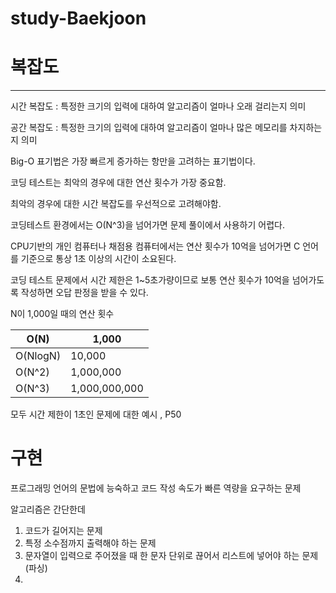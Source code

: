 # study-Baekjoon
# 복잡도

---

시간 복잡도 : 특정한 크기의 입력에 대하여 알고리즘이 얼마나 오래 걸리는지 의미

공간 복잡도 : 특정한 크기의 입력에 대하여 알고리즘이 얼마나 많은 메모리를 차지하는지 의미

Big-O 표기법은 가장 빠르게 증가하는 항만을 고려하는 표기법이다. 

코딩 테스트는 최악의 경우에 대한 연산 횟수가  가장 중요함.

최악의 경우에 대한 시간 복잡도를 우선적으로 고려해야함.

코딩테스트 환경에서는 O(N^3)을 넘어가면 문제 풀이에서 사용하기 어렵다. 

CPU기반의 개인 컴퓨터나 채점용 컴퓨터에서는 연산 횟수가 10억을 넘어가면 C 언어를 기준으로 통상 1초 이상의 시간이 소요된다. 

코딩 테스트 문제에서 시간 제한은 1~5초가량이므로 보통 연산 횟수가 10억을 넘어가도록 작성하면 오답 판정을 받을 수 있다. 

N이 1,000일 때의 연산 횟수 

| O(N) | 1,000 |
| --- | --- |
| O(NlogN) | 10,000 |
| O(N^2) | 1,000,000 |
| O(N^3) | 1,000,000,000 |

모두 시간 제한이 1초인 문제에 대한 예시  , P50 

# 구현

프로그래밍 언어의 문법에 능숙하고 코드 작성 속도가 빠른 역량을 요구하는 문제 

알고리즘은 간단한데 

1. 코드가 길어지는 문제
2. 특정 소수점까지 출력해야 하는 문제 
3. 문자열이 입력으로 주어졌을 때 한 문자 단위로 끊어서 리스트에 넣어야 하는 문제(파싱)
4.
